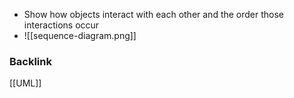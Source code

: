 - Show how objects interact with each other and the order those interactions occur
- ![[sequence-diagram.png]]
### Backlink
[[UML]]